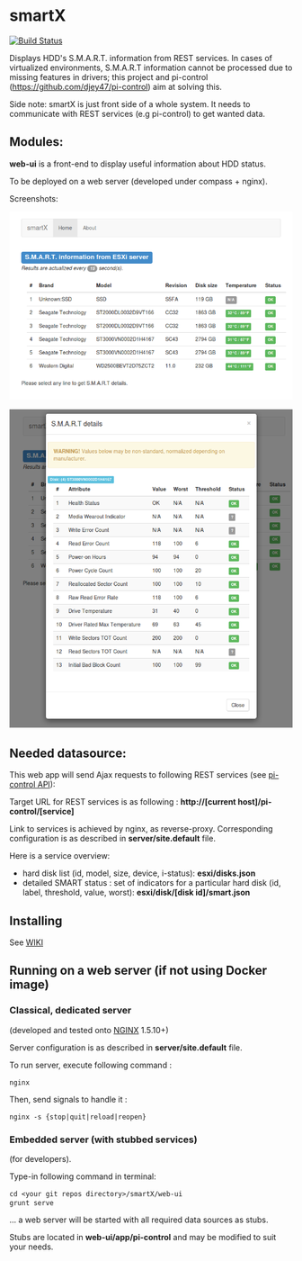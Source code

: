 smartX
======

[![Build Status](https://travis-ci.org/djey47/smartX.svg?branch=master)](https://travis-ci.org/djey47/smartX)

Displays HDD's S.M.A.R.T. information from REST services.
In cases of virtualized environments, S.M.A.R.T information cannot be processed due to missing features in drivers; this project and pi-control (https://github.com/djey47/pi-control) aim at solving this.

Side note: smartX is just front side of a whole system. It needs to communicate with REST services (e.g pi-control) to get wanted data.

Modules:
--------
**web-ui** is a front-end to display useful information about HDD status.

To be deployed on a web server (developed under compass + nginx).

Screenshots: 

![Disk list](https://github.com/djey47/smartX/blob/master/web-ui/screens/disk_list.png)

![Smart Info](https://github.com/djey47/smartX/blob/master/web-ui/screens/smart_info.png)


Needed datasource:
------------------
This web app will send Ajax requests to following REST services (see [pi-control API](https://github.com/djey47/pi-control/wiki/API-reference)):

Target URL for REST services is as following : 
**http://[current host]/pi-control/[service]**

Link to services is achieved by nginx, as reverse-proxy. Corresponding configuration is as described in **server/site.default** file.   

Here is a service overview:

- hard disk list (id, model, size, device, i-status): **esxi/disks.json**
- detailed SMART status : set of indicators for a particular hard disk (id, label, threshold, value, worst): **esxi/disk/[disk id]/smart.json**


Installing
----------

See [WIKI](https://github.com/djey47/smartX/wiki/Installing)


Running on a web server (if not using Docker image)
---------------------------------------------------

### Classical, dedicated server ###

(developed and tested onto [NGINX](http://nginx.org/) 1.5.10+)

Server configuration is as described in **server/site.default** file.

To run server, execute following command :

    nginx

Then, send signals to handle it :

    nginx -s {stop|quit|reload|reopen}

### Embedded server (with stubbed services) ###

(for developers).

Type-in following command in terminal:

	cd <your git repos directory>/smartX/web-ui	
	grunt serve
	
... a web server will be started with all required data sources as stubs.
 
Stubs are located in **web-ui/app/pi-control**  and may be modified to suit your needs.

